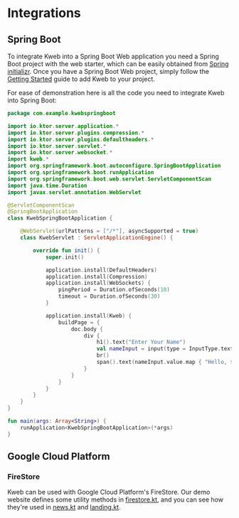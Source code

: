 # Integrations

<!-- toc -->

## Spring Boot
To integrate Kweb into a Spring Boot Web application you need a Spring Boot project with the web starter, which can be easily obtained from [Spring initializr](https://start.spring.io/#!language=kotlin&dependencies=web).
Once you have a Spring Boot Web project, simply follow the [Getting Started](https://docs.kweb.io/book/gettingstarted.html) guide to add Kweb to your project.

For ease of demonstration here is all the code you need to integrate Kweb into Spring Boot:

```kotlin
package com.example.kwebspringboot

import io.ktor.server.application.*
import io.ktor.server.plugins.compression.*
import io.ktor.server.plugins.defaultheaders.*
import io.ktor.server.servlet.*
import io.ktor.server.websocket.*
import kweb.*
import org.springframework.boot.autoconfigure.SpringBootApplication
import org.springframework.boot.runApplication
import org.springframework.boot.web.servlet.ServletComponentScan
import java.time.Duration
import javax.servlet.annotation.WebServlet

@ServletComponentScan
@SpringBootApplication
class KwebSpringBootApplication {

    @WebServlet(urlPatterns = ["/*"], asyncSupported = true)
    class KwebServlet : ServletApplicationEngine() {

        override fun init() {
            super.init()

            application.install(DefaultHeaders)
            application.install(Compression)
            application.install(WebSockets) {
                pingPeriod = Duration.ofSeconds(10)
                timeout = Duration.ofSeconds(30)
            }

            application.install(Kweb) {
                buildPage = {
                    doc.body {
                        div {
                            h1().text("Enter Your Name")
                            val nameInput = input(type = InputType.text)
                            br()
                            span().text(nameInput.value.map { "Hello, $it" })
                        }
                    }
                }
            }
        }
    }
}

fun main(args: Array<String>) {
    runApplication<KwebSpringBootApplication>(*args)
}
```

## Google Cloud Platform

### FireStore

Kweb can be used with Google Cloud Platform's FireStore. Our demo website defines some utility methods in
[firestore.kt](https://github.com/freenet/freenetorg-website/blob/staging/src/main/kotlin/org/freenet/website/util/firestore.kt),
and you can see how they're used in [news.kt](https://github.com/freenet/freenetorg-website/blob/staging/src/main/kotlin/org/freenet/website/landing/news.kt)
and [landing.kt](https://github.com/freenet/freenetorg-website/blob/staging/src/main/kotlin/org/freenet/website/landing/landing.kt#L85).
